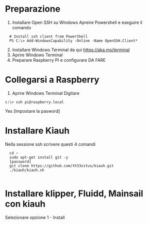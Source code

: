 
# Preparazione
1. Installare Open SSH su Windows
Apreire Powershell e eseguire il comando
```
  # Install ssh client from PowerShell
  PS C:\> Add-WindowsCapability -Online -Name OpenSSH.Client*
```
2. Installare Windows Terminal da qui https://aka.ms/terminal
3. Aprire Windows Terminal
4. Preparare Raspberry PI e configurare
DA FARE
# Collegarsi a Raspberry
1. Aprire Windows Terminal
Digitare
```
c:\> ssh pi@raspberry.local
```
Yes
[Impostare la pasword]
# Installare Kiauh
Nella sessione ssh scrivere questi 4 comandi
```
  cd ~
  sudo apt-get install git -y
  [password]
  git clone https://github.com/th33xitus/kiauh.git
  ./kiauh/kiauh.sh
  
```
# Installare klipper, Fluidd, Mainsail con kiauh
Selezionare opzione 1 - Install

